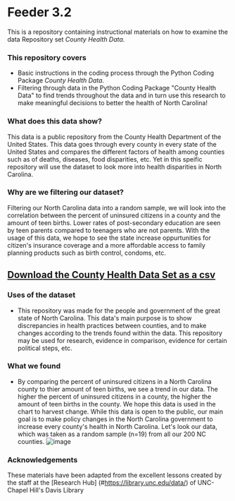 
# Feeder 3.2
This is a repository containing instructional materials on how to examine the data Repository set *County Health Data*. 

### This repository covers 
- Basic instructions in the coding process through the Python Coding Package *County Health Data*. 
- Filtering through data in the Python Coding Package "County Health Data" to find trends throughout the data and in turn use this research to make meaningful decisions to better the health of North Carolina!

### What does this data show?  
This data is a public repository from the County Health Department of the United States. This data goes through every county in every state of the United States and  compares the different factors of health among counties such as of deaths, diseases, food disparities, etc. 
Yet in this speific repository will use the dataset to look more into health disparities in North Carolina. 

### Why are we filtering our dataset?
Filtering our North Carolina data into a random sample, we will look into the correlation between the percent of uninsured citizens in a county and the amount of teen births. Lower rates of post-secondary education are seen by teen parents compared to teenagers who are not parents. With the usage of this data, we hope to see the state increase oppurtunities for citizen's insurance coverage and a more affordable access to family planning products such as birth control, condoms, etc. 

## [Download the County Health Data Set as a csv](https://github.com/maslanvogelsberg/feeder3/files/10063026/CountyHealthData_2014-2015.3.csv)

### Uses of the dataset
- This repository was made for the people and government of the great state of North Carolina. This data's main purpose is to show discrepancies in health practices between counties, and to make changes according to the trends found within the data. This repository may be used for research, evidence in comparison, evidence for certain political steps, etc.

### What we found
- By comparing the percent of uninsured citizens in a North Carolina county to thier amount of teen births, we see a trend in our data. The higher the percent of uninsured citizens in a county, the higher the amount of teen births in the county. We hope this data is used in the chart to harvest change. While this data is open to the public, our main goal is to make policy changes in the North Carolina government to increase every county's health in North Carolina. Let's look our data, which was taken as a random sample (n=19) from all our 200 NC counties. 
![image](https://user-images.githubusercontent.com/118238004/203172455-58af4a6e-dff1-42d8-8a4b-f737b67aee8f.png)

### Acknowledgements 
These materials have been adapted from the excellent lessons created by the staff at the [Research Hub] (#https://library.unc.edu/data/) of UNC-Chapel Hill's Davis Library
